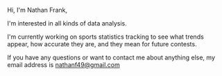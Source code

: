 Hi, I'm Nathan Frank,

I'm interested in all kinds of data analysis.

I'm currently working on sports statistics tracking to see what trends appear, how accurate they are, and they mean for future contests.

If you have any questions or want to contact me about anything else, my email address is nathanf49@gmail.com

<!---
nathanf49/nathanf49 is a ✨ special ✨ repository because its `README.md` (this file) appears on your GitHub profile.
You can click the Preview link to take a look at your changes.
--->
